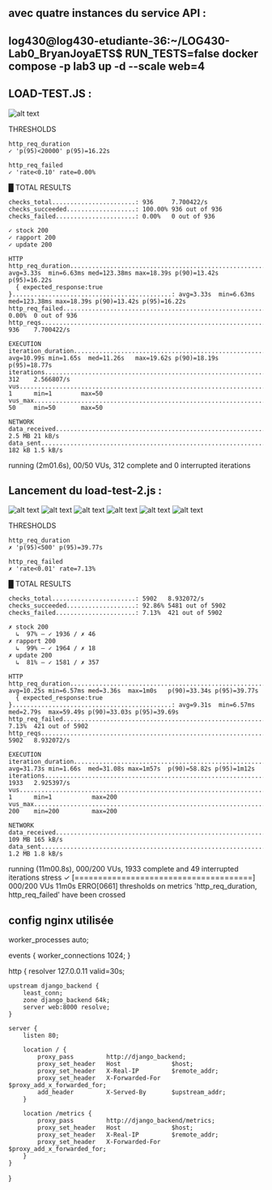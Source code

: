 ## avec quatre instances du service API : 
## log430@log430-etudiante-36:~/LOG430-Lab0_BryanJoyaETS$ RUN_TESTS=false docker compose -p lab3 up -d --scale web=4


## LOAD-TEST.JS : 

![alt text](<Capture d’écran 2025-07-01 152219.png>)

 THRESHOLDS 

    http_req_duration
    ✓ 'p(95)<20000' p(95)=16.22s

    http_req_failed
    ✓ 'rate<0.10' rate=0.00%


  █ TOTAL RESULTS 

    checks_total.......................: 936     7.700422/s
    checks_succeeded...................: 100.00% 936 out of 936
    checks_failed......................: 0.00%   0 out of 936

    ✓ stock 200
    ✓ rapport 200
    ✓ update 200

    HTTP
    http_req_duration.......................................................: avg=3.33s  min=6.63ms med=123.38ms max=18.39s p(90)=13.42s p(95)=16.22s
      { expected_response:true }............................................: avg=3.33s  min=6.63ms med=123.38ms max=18.39s p(90)=13.42s p(95)=16.22s
    http_req_failed.........................................................: 0.00%  0 out of 936
    http_reqs...............................................................: 936    7.700422/s

    EXECUTION
    iteration_duration......................................................: avg=10.99s min=1.65s  med=11.26s   max=19.62s p(90)=18.19s p(95)=18.77s
    iterations..............................................................: 312    2.566807/s
    vus.....................................................................: 1      min=1        max=50
    vus_max.................................................................: 50     min=50       max=50

    NETWORK
    data_received...........................................................: 2.5 MB 21 kB/s
    data_sent...............................................................: 182 kB 1.5 kB/s

running (2m01.6s), 00/50 VUs, 312 complete and 0 interrupted iterations

## Lancement du load-test-2.js : 

![alt text](<Capture d’écran 2025-07-01 153917.png>) ![alt text](<Capture d’écran 2025-07-01 153158.png>) ![alt text](<Capture d’écran 2025-07-01 153254.png>) ![alt text](<Capture d’écran 2025-07-01 153356.png>) ![alt text](<Capture d’écran 2025-07-01 153715.png>) ![alt text](<Capture d’écran 2025-07-01 153808.png>)

THRESHOLDS 

    http_req_duration
    ✗ 'p(95)<500' p(95)=39.77s

    http_req_failed
    ✗ 'rate<0.01' rate=7.13%


  █ TOTAL RESULTS 

    checks_total.......................: 5902   8.932072/s
    checks_succeeded...................: 92.86% 5481 out of 5902
    checks_failed......................: 7.13%  421 out of 5902

    ✗ stock 200
      ↳  97% — ✓ 1936 / ✗ 46
    ✗ rapport 200
      ↳  99% — ✓ 1964 / ✗ 18
    ✗ update 200
      ↳  81% — ✓ 1581 / ✗ 357

    HTTP
    http_req_duration.......................................................: avg=10.25s min=6.57ms med=3.36s  max=1m0s   p(90)=33.34s p(95)=39.77s
      { expected_response:true }............................................: avg=9.31s  min=6.57ms med=2.79s  max=59.49s p(90)=33.03s p(95)=39.69s
    http_req_failed.........................................................: 7.13%  421 out of 5902
    http_reqs...............................................................: 5902   8.932072/s

    EXECUTION
    iteration_duration......................................................: avg=31.73s min=1.66s  med=31.08s max=1m57s  p(90)=58.82s p(95)=1m12s 
    iterations..............................................................: 1933   2.925397/s
    vus.....................................................................: 1      min=1           max=200
    vus_max.................................................................: 200    min=200         max=200

    NETWORK
    data_received...........................................................: 109 MB 165 kB/s
    data_sent...............................................................: 1.2 MB 1.8 kB/s




running (11m00.8s), 000/200 VUs, 1933 complete and 49 interrupted iterations
stress ✓ [======================================] 000/200 VUs  11m0s
ERRO[0661] thresholds on metrics 'http_req_duration, http_req_failed' have been crossed 


## config nginx utilisée 

worker_processes auto;

events {
    worker_connections 1024;
}

http {
    resolver 127.0.0.11 valid=30s;

    upstream django_backend {
        least_conn;                     
        zone django_backend 64k;         
        server web:8000 resolve;        
    }

    server {
        listen 80;

        location / {
            proxy_pass         http://django_backend;
            proxy_set_header   Host              $host;
            proxy_set_header   X-Real-IP         $remote_addr;
            proxy_set_header   X-Forwarded-For   $proxy_add_x_forwarded_for;
            add_header         X-Served-By       $upstream_addr;
        }

        location /metrics {
            proxy_pass         http://django_backend/metrics;
            proxy_set_header   Host              $host;
            proxy_set_header   X-Real-IP         $remote_addr;
            proxy_set_header   X-Forwarded-For   $proxy_add_x_forwarded_for;
        }
    }
}



